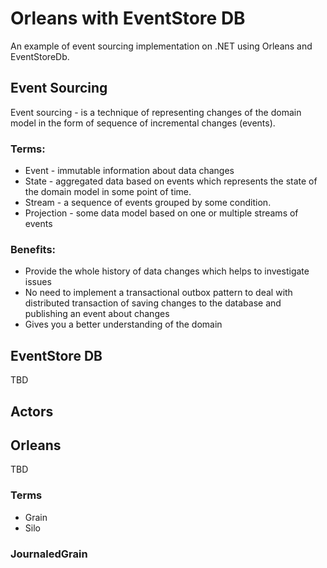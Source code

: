 # Orleans with EventStore DB
An example of event sourcing implementation on .NET using Orleans and EventStoreDb.

## Event Sourcing
Event sourcing - is a technique of representing changes of the domain model in the form of sequence of incremental changes (events).

### Terms:

- Event - immutable information about data changes
- State - aggregated data based on events which represents the state of the domain model in some point of time.
- Stream - a sequence of events grouped by some condition.
- Projection - some data model based on one or multiple streams of events

### Benefits:
- Provide the whole history of data changes which helps to investigate issues
- No need to implement a transactional outbox pattern to deal with distributed transaction of saving changes to the database and publishing an event about changes
- Gives you a better understanding of the domain

## EventStore DB
TBD

## Actors

## Orleans
TBD

### Terms

- Grain
- Silo

### JournaledGrain
